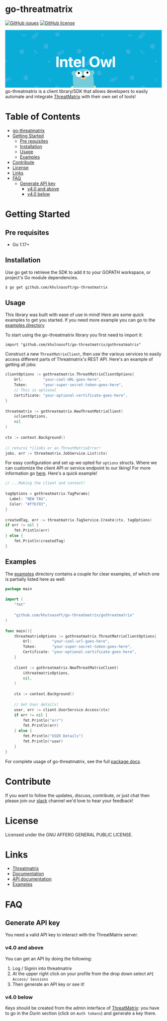 # go-threatmatrix
[![GitHub issues](https://img.shields.io/github/issues/khulnasoft/go-threatmatrix?style=plastic)](https://github.com/khulnasoft/go-threatmatrix/issues)
[![GitHub license](https://img.shields.io/github/license/khulnasoft/go-threatmatrix?style=plastic)](https://github.com/khulnasoft/go-threatmatrix/blob/main/LICENSE)

![go-banner](./Banner.png)
go-threatmatrix is a client library/SDK that allows developers to easily automate and integrate [ThreatMatrix](https://github.com/khulnasoft/ThreatMatrix) with their own set of tools!

<!-- omit in toc -->
# Table of Contents
- [go-threatmatrix](#go-threatmatrix)
- [Getting Started](#getting-started)
	- [Pre requisites](#pre-requisites)
	- [Installation](#installation)
	- [Usage](#usage)
	- [Examples](#examples)
- [Contribute](#contribute)
- [License](#liscence)
- [Links](#links)
- [FAQ](#faq)
	- [Generate API key](#generate-api-key)
		- [v4.0 and above](#v40-and-above)
		- [v4.0 below](#v40-below)



# Getting Started

## Pre requisites
- Go 1.17+

## Installation
Use go get to retrieve the SDK to add it to your GOPATH workspace, or project's Go module dependencies.

```bash
$ go get github.com/khulnasoft/go-threatmatrix
```

## Usage
This library was built with ease of use in mind! Here are some quick examples to get you started. If you need more example you can go to the [examples directory](./examples/)

To start using the go-threatmatrix library you first need to import it:
```
import "github.com/khulnasoft/go-threatmatrix/gothreatmatrix"
```
Construct a new `ThreatMatrixClient`, then use the various services to easily access different parts of Threatmatrix's REST API. Here's an example of getting all jobs:

```Go
clientOptions := gothreatmatrix.ThreatMatrixClientOptions{
	Url:         "your-cool-URL-goes-here",
	Token:       "your-super-secret-token-goes-here",
	// This is optional
	Certificate: "your-optional-certificate-goes-here",
}

threatmatrix := gothreatmatrix.NewThreatMatrixClient(
	&clientOptions,
	nil
)

ctx := context.Background()

// returns *[]Jobs or an ThreatMatrixError!
jobs, err := threatmatrix.JobService.List(ctx)
```
For easy configuration and set up we opted for `options` structs. Where we can customize the client API or service endpoint to our liking! For more information go [here](). Here's a quick example!

```Go
// ...Making the client and context!

tagOptions = gothreatmatrix.TagParams{
  Label: "NEW TAG",
  Color: "#ffb703",
}

createdTag, err := threatmatrix.TagService.Create(ctx, tagOptions)
if err != nil {
	fmt.Println(err)
} else {
	fmt.Println(createdTag)
}
```
## Examples
The [examples](./examples/) directory contains a couple for clear examples, of which one is partially listed here as well:

```Go
package main

import (
	"fmt"

	"github.com/khulnasoft/go-threatmatrix/gothreatmatrix"
)

func main(){
	threatmatrixOptions := gothreatmatrix.ThreatMatrixClientOptions{
		Url:         "your-cool-url-goes-here",
		Token:       "your-super-secret-token-goes-here",
		Certificate: "your-optional-certificate-goes-here",
	}	

	client := gothreatmatrix.NewThreatMatrixClient(
		&threatmatrixOptions,
		nil,
	)

	ctx := context.Background()

	// Get User details!
	user, err := client.UserService.Access(ctx)
	if err != nil {
		fmt.Println("err")
		fmt.Println(err)
	} else {
		fmt.Println("USER Details")
		fmt.Println(*user)
	}
}

```
For complete usage of go-threatmatrix, see the full [package docs](https://pkg.go.dev/github.com/khulnasoft/go-threatmatrix).

# Contribute
If you want to follow the updates, discuss, contribute, or just chat then please join our [slack](https://honeynetpublic.slack.com/archives/C01KVGMAKL6) channel we'd love to hear your feedback!

# License
Licensed under the GNU AFFERO GENERAL PUBLIC LICENSE.

# Links
- [Threatmatrix](https://github.com/khulnasoft/ThreatMatrix)
- [Documentation](https://threatmatrix.readthedocs.io/en/latest/)
- [API documentation](https://threatmatrix.readthedocs.io/en/latest/Redoc.html)
- [Examples](./examples/)

# FAQ
## Generate API key
You need a valid API key to interact with the ThreatMatrix server.
### v4.0 and above
You can get an API by doing the following:
1. Log / Signin into threatmatrix
2. At the upper right click on your profile from the drop down select `API Access/ Sessions`
3. Then generate an API key or see it!

### v4.0 below
Keys should be created from the admin interface of [ThreatMatrix](https://github.com/khulnasoft/threatmatrix): you have to go in the *Durin* section (click on `Auth tokens`) and generate a key there.